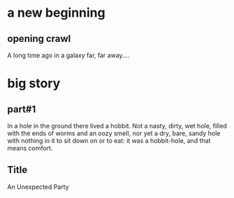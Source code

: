 # a new beginning
## opening crawl
A long time ago in a galaxy far, far away....

# big story

## part#1
In a hole in the ground there lived a hobbit. Not a nasty, dirty, wet hole, filled with the
ends of worms and an oozy smell, nor yet a dry, bare, sandy hole with nothing in it to sit down
on or to eat: it was a hobbit-hole, and that means comfort.

## Title
An Unexpected Party
